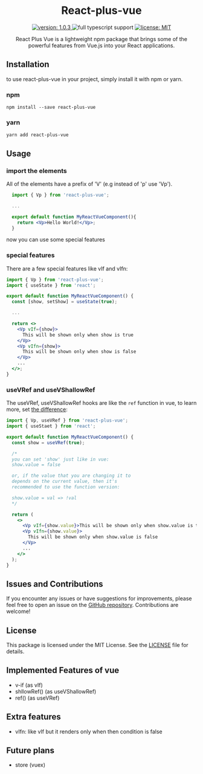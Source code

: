 <h1 align="center">
  React-plus-vue
</h1>

<p align="center">
  <a aria-label="Version" href="https://www.npmjs.com/package/react-plus-vue">
    <img alt="version: 1.0.3" src="https://img.shields.io/badge/version-1.0.3-cyan">
  </a>
  <img alt="full typescript support" src="https://img.shields.io/badge/full_typescript_suppot-blue">
  <a aria-label="License" href="https://github.com/mendlero/react-plus-vue/blob/main/LICENSE">
    <img alt="license: MIT" src="https://img.shields.io/badge/license-MIT-green">
  </a>
</p>

<p align="center">
  React Plus Vue is a lightweight npm package that brings some of the powerful features from Vue.js into your React applications.
</p>

## Installation

to use react-plus-vue in your project, simply install it with npm or yarn.

### npm

`npm install --save react-plus-vue`

### yarn

`yarn add react-plus-vue`

## Usage

### import the elements

All of the elements have a prefix of 'V' (e.g instead of 'p' use 'Vp').

```jsx
  import { Vp } from 'react-plus-vue';

  ...

  export default function MyReactVueComponent(){
    return <Vp>Hello World!</Vp>;
  }
```

now you can use some special features

### special features

There are a few special features like vIf and vIfn:

```jsx
import { Vp } from 'react-plus-vue';
import { useState } from 'react';

export default function MyReactVueComponent() {
  const [show, setShow] = useState(true);

  ...

  return <>
    <Vp vIf={show}>
      This will be shown only when show is true
    </Vp>
    <Vp vIfn={show}>
      This will be shown only when show is false
    </Vp>
    ...
  </>;
}
```

### useVRef and useVShallowRef

The useVRef, useVShallowRef hooks are like the `ref` function in vue, to learn more, set [the difference](https://github.com/mendlero/react-plus-vue/tree/main/docs/useVRef.md):

```jsx
import { Vp, useVRef } from 'react-plus-vue';
import { useStaet } from 'react';

export default function MyReactVueComponent() {
  const show = useVRef(true);

  /*
  you can set 'show' just like in vue:
  show.value = false

  or, if the value that you are changing it to
  depends on the current value, then it's
  recommended to use the function version:

  show.value = val => !val
  */

  return (
    <>
      <Vp vIf={show.value}>This will be shown only when show.value is true</Vp>
      <Vp vIfn={show.value}>
        This will be shown only when show.value is false
      </Vp>
      ...
    </>
  );
}
```

## Issues and Contributions

If you encounter any issues or have suggestions for improvements, please feel free to open an issue on the [GitHub repository](https://github.com/mendlero/react-plus-vue). Contributions are welcome!

## License

This package is licensed under the MIT License. See the [LICENSE](https://github.com/mendlero/react-plus-vue/blob/main/LICENSE) file for details.

## Implemented Features of vue

- v-if (as vIf)
- shllowRef() (as useVShallowRef)
- ref() (as useVRef)

## Extra features

- vIfn: like vIf but it renders only when then condition is false

## Future plans

- store (vuex)
